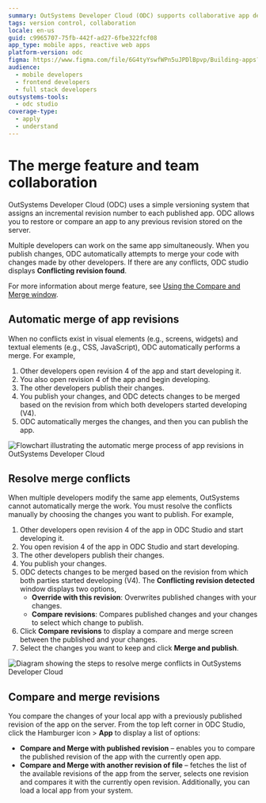 ```yaml
---
summary: OutSystems Developer Cloud (ODC) supports collaborative app development with features for automatic and manual merging of revisions.
tags: version control, collaboration
locale: en-us
guid: c9965707-75fb-442f-ad27-6fbe322fcf08
app_type: mobile apps, reactive web apps
platform-version: odc
figma: https://www.figma.com/file/6G4tyYswfWPn5uJPDlBpvp/Building-apps?type=design&node-id=4002%3A219&mode=design&t=upO9mxr7in19rYkC-1
audience:
  - mobile developers
  - frontend developers
  - full stack developers
outsystems-tools:
  - odc studio
coverage-type:
  - apply
  - understand
---
```


# The merge feature and team collaboration

OutSystems Developer Cloud (ODC) uses a simple versioning system that assigns an incremental revision number to each published app. ODC allows you to restore or compare an app to any previous revision stored on the server.

Multiple developers can work on the same app simultaneously. When you publish changes, ODC automatically attempts to merge your code with changes made by other developers. If there are any conflicts, ODC studio displays **Conflicting revision found**.

For more information about merge feature, see [Using the Compare and Merge window](intro.md).

## Automatic merge of app revisions

When no conflicts exist in visual elements (e.g., screens, widgets) and textual elements (e.g., CSS, JavaScript), ODC automatically performs a merge. For example,<br/>

1. Other developers open revision 4 of the app and start developing it.
1. You also open revision 4 of the app and begin developing.
1. The other developers publish their changes.
1. You publish your changes, and ODC detects changes to be merged based on the revision from which both developers started developing (V4).
1. ODC automatically merges the changes, and then you can publish the app.

![Flowchart illustrating the automatic merge process of app revisions in OutSystems Developer Cloud](images/automatic-merge-app-versions-diag.png "Automatic Merge of App Revisions Diagram")

## Resolve merge conflicts

When multiple developers modify the same app elements, OutSystems cannot automatically merge the work. You must resolve the conflicts manually by choosing the changes you want to publish. For example,<br/>

1. Other developers open revision 4 of the app in ODC Studio and start developing it.
1. You open revision 4 of the app in ODC Studio and start developing.
1. The other developers publish their changes.
1. You publish your changes.
1. ODC detects changes to be merged based on the revision from which both parties started developing (V4). The **Conflicting revision detected** window displays two options,
    * **Override with this revision**: Overwrites published changes with your changes.
    * **Compare revisions**: Compares published changes and your changes to select which change to publish.
1. Click **Compare revisions** to display a compare and merge screen between the published and your changes.
1. Select the changes you want to keep and click **Merge and publish**.

![Diagram showing the steps to resolve merge conflicts in OutSystems Developer Cloud](images/resolve-merge-conflicts-diag.png "Resolve Merge Conflicts Diagram")

## Compare and merge revisions

You compare the changes of your local app with a previously published revision of the app on the server. From the top left corner in ODC Studio, click the Hamburger icon > **App** to display a list of options:

* **Compare and Merge with published revision** – enables you to compare the published revision of the app with the currently open app.
* **Compare and Merge with another revision of file** –  fetches the list of the available revisions of the app from the server, selects one revision and compares it with the currently open revision. Additionally, you can load a local app from your system.
